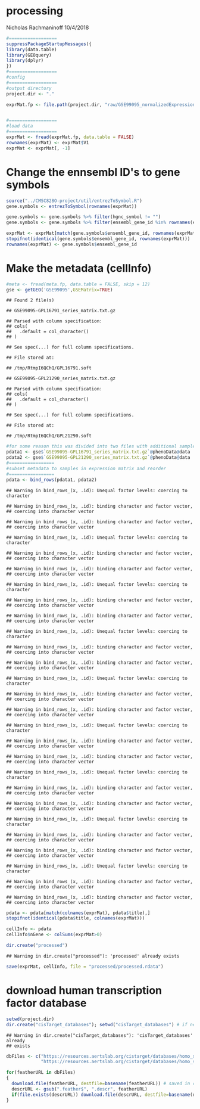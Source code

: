 processing
================
Nicholas Rachmaninoff
10/4/2018

``` r
#==================
suppressPackageStartupMessages({
library(data.table)
library(GEOquery)
library(dplyr)
})
#==================
#config
#==================
#output directory
project.dir <- "."

exprMat.fp <- file.path(project.dir, "raw/GSE99095_normalizedExpression.csv")


#==================
#load data
#==================
exprMat <- fread(exprMat.fp, data.table = FALSE)
rownames(exprMat) <- exprMat$V1
exprMat <- exprMat[, -1]
```

Change the ennsembl ID's to gene symbols
========================================

``` r
source("../CMSC828O-project/util/entrezToSymbol.R")
gene.symbols <- entrezToSymbol(rownames(exprMat))

gene.symbols <- gene.symbols %>% filter(hgnc_symbol != "")
gene.symbols <- gene.symbols %>% filter(ensembl_gene_id %in% rownames(exprMat))

exprMat <- exprMat[match(gene.symbols$ensembl_gene_id, rownames(exprMat)), ]
stopifnot(identical(gene.symbols$ensembl_gene_id, rownames(exprMat)))
rownames(exprMat) <- gene.symbols$ensembl_gene_id
```

Make the metadata (cellInfo)
============================

``` r
#meta <- fread(meta.fp, data.table = FALSE, skip = 12)
gse <- getGEO('GSE99095',GSEMatrix=TRUE)
```

    ## Found 2 file(s)

    ## GSE99095-GPL16791_series_matrix.txt.gz

    ## Parsed with column specification:
    ## cols(
    ##   .default = col_character()
    ## )

    ## See spec(...) for full column specifications.

    ## File stored at:

    ## /tmp/RtmpI6QChQ/GPL16791.soft

    ## GSE99095-GPL21290_series_matrix.txt.gz

    ## Parsed with column specification:
    ## cols(
    ##   .default = col_character()
    ## )

    ## See spec(...) for full column specifications.

    ## File stored at:

    ## /tmp/RtmpI6QChQ/GPL21290.soft

``` r
#for some reason this was divided into two files with additional samples
pdata1 <- gse$`GSE99095-GPL16791_series_matrix.txt.gz`@phenoData@data
pdata2 <- gse$`GSE99095-GPL21290_series_matrix.txt.gz`@phenoData@data
#=================
#subset metadata to samples in expression matrix and reorder
#=================
pdata <- bind_rows(pdata1, pdata2)
```

    ## Warning in bind_rows_(x, .id): Unequal factor levels: coercing to character

    ## Warning in bind_rows_(x, .id): binding character and factor vector,
    ## coercing into character vector

    ## Warning in bind_rows_(x, .id): binding character and factor vector,
    ## coercing into character vector

    ## Warning in bind_rows_(x, .id): Unequal factor levels: coercing to character

    ## Warning in bind_rows_(x, .id): binding character and factor vector,
    ## coercing into character vector

    ## Warning in bind_rows_(x, .id): binding character and factor vector,
    ## coercing into character vector

    ## Warning in bind_rows_(x, .id): Unequal factor levels: coercing to character

    ## Warning in bind_rows_(x, .id): binding character and factor vector,
    ## coercing into character vector

    ## Warning in bind_rows_(x, .id): binding character and factor vector,
    ## coercing into character vector

    ## Warning in bind_rows_(x, .id): Unequal factor levels: coercing to character

    ## Warning in bind_rows_(x, .id): binding character and factor vector,
    ## coercing into character vector

    ## Warning in bind_rows_(x, .id): binding character and factor vector,
    ## coercing into character vector

    ## Warning in bind_rows_(x, .id): Unequal factor levels: coercing to character

    ## Warning in bind_rows_(x, .id): binding character and factor vector,
    ## coercing into character vector

    ## Warning in bind_rows_(x, .id): binding character and factor vector,
    ## coercing into character vector

    ## Warning in bind_rows_(x, .id): Unequal factor levels: coercing to character

    ## Warning in bind_rows_(x, .id): binding character and factor vector,
    ## coercing into character vector

    ## Warning in bind_rows_(x, .id): binding character and factor vector,
    ## coercing into character vector

    ## Warning in bind_rows_(x, .id): Unequal factor levels: coercing to character

    ## Warning in bind_rows_(x, .id): binding character and factor vector,
    ## coercing into character vector

    ## Warning in bind_rows_(x, .id): binding character and factor vector,
    ## coercing into character vector

    ## Warning in bind_rows_(x, .id): Unequal factor levels: coercing to character

    ## Warning in bind_rows_(x, .id): binding character and factor vector,
    ## coercing into character vector

    ## Warning in bind_rows_(x, .id): binding character and factor vector,
    ## coercing into character vector

    ## Warning in bind_rows_(x, .id): Unequal factor levels: coercing to character

    ## Warning in bind_rows_(x, .id): binding character and factor vector,
    ## coercing into character vector

    ## Warning in bind_rows_(x, .id): binding character and factor vector,
    ## coercing into character vector

``` r
pdata <- pdata[match(colnames(exprMat), pdata$title),]
stopifnot(identical(pdata$title, colnames(exprMat)))

cellInfo <- pdata
cellInfo$nGene <- colSums(exprMat>0)

dir.create("processed")
```

    ## Warning in dir.create("processed"): 'processed' already exists

``` r
save(exprMat, cellInfo, file = "processed/processed.rdata")
```

download human transcription factor database
============================================

``` r
setwd(project.dir)
dir.create("cisTarget_databases"); setwd("cisTarget_databases") # if needed
```

    ## Warning in dir.create("cisTarget_databases"): 'cisTarget_databases' already
    ## exists

``` r
dbFiles <- c("https://resources.aertslab.org/cistarget/databases/homo_sapiens/hg19/refseq_r45/mc9nr/gene_based/hg19-500bp-upstream-7species.mc9nr.feather",
             "https://resources.aertslab.org/cistarget/databases/homo_sapiens/hg19/refseq_r45/mc9nr/gene_based/hg19-tss-centered-10kb-7species.mc9nr.feather")

for(featherURL in dbFiles)
{
  download.file(featherURL, destfile=basename(featherURL)) # saved in current dir
  descrURL <- gsub(".feather$", ".descr", featherURL)
  if(file.exists(descrURL)) download.file(descrURL, destfile=basename(descrURL))
}
```
